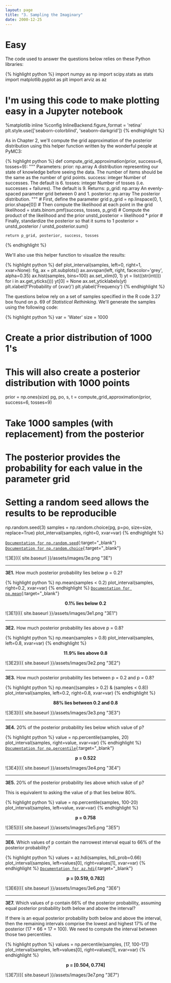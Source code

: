 ```yaml
---
layout: page
title: "3. Sampling the Imaginary"
date: 2000-12-25
---
```


# Easy

The code used to answer the questions below relies on these Python libraries:

{% highlight python %}
import numpy as np
import scipy.stats as stats
import matplotlib.pyplot as plt
import arviz as az

# I'm using this code to make plotting easy in a Jupyter notebook
%matplotlib inline
%config InlineBackend.figure_format = 'retina'
plt.style.use(['seaborn-colorblind', 'seaborn-darkgrid'])
{% endhighlight %}

As in Chapter 2, we'll compute the grid approximation of the posterior distribution using this helper function written by the wonderful people at PyMC3:

{% highlight python %}
def compute_grid_approximation(prior, success=6, tosses=9):
    """
    Parameters:
        prior: np.array
            A distribution representing our state of knowledge
            before seeing the data. The number of items
            should be the same as the number of grid points.
        success: integer
            Number of successes.
            The default is 6.
        tosses: integer
            Number of tosses (i.e. successes + failures).
            The default is 9.
    Returns: 
        p_grid: np.array
            An evenly-spaced parameter grid between 0 and 1.
        posterior: np.array
            The posterior distribution.
    """
    # First, define the parameter grid
    p_grid = np.linspace(0, 1, prior.shape[0])
    # Then compute the likelihood at each point in the grid
    likelihood = stats.binom.pmf(success, tosses, p_grid)
    # Compute the product of the likelihood and the prior
    unstd_posterior = likelihood * prior
    # Finally, standardize the posterior so that it sums to 1
    posterior = unstd_posterior / unstd_posterior.sum()

    return p_grid, posterior, success, tosses
{% endhighlight %}

We'll also use this helper function to visualize the results:

{% highlight python %}
def plot_interval(samples, left=0, right=1, xvar=None):
    fig, ax = plt.subplots()
    ax.axvspan(left, right, facecolor='grey', alpha=0.35)
    ax.hist(samples, bins=100)
    ax.set_xlim(0, 1)
    yt = list((str(int(i)) for i in ax.get_yticks()))
    yt[0] = None
    ax.set_yticklabels(yt)
    plt.xlabel(f'Probability of {xvar}')
    plt.ylabel('Frequency')
{% endhighlight %}

The questions below rely on a set of samples specified in the R code 3.27 box found on p. 69 of _Statistical Rethinking_. We'll generate the samples using the following code:

{% highlight python %}
var = 'Water'
size = 1000
# Create a prior distribution of 1000 1's
# This will also create a posterior distribution with 1000 points
prior = np.ones(size)
pg, po, s, t = compute_grid_approximation(prior, success=6, tosses=9)
# Take 1000 samples (with replacement) from the posterior
# The posterior provides the probability for each value in the parameter grid
# Setting a random seed allows the results to be reproducible
np.random.seed(3)
samples = np.random.choice(pg, p=po, size=size, replace=True)
plot_interval(samples, right=0, xvar=var)
{% endhighlight %}

[`Documentation for np.random.seed`](https://numpy.org/doc/stable/reference/random/generated/numpy.random.seed.html){:target="_blank"}
<br>
[`Documentation for np.random.choice`](https://numpy.org/doc/stable/reference/random/generated/numpy.random.choice.html){:target="_blank"}

![3E]({{ site.baseurl }}/assets/images/3e.png "3E")

<hr>

**3E1.** How much posterior probability lies below p = 0.2?

{% highlight python %}
np.mean(samples < 0.2)
plot_interval(samples, right=0.2, xvar=var)
{% endhighlight %}
[`Documentation for np.mean`](https://numpy.org/doc/stable/reference/generated/numpy.mean.html){:target="_blank"}

**<center>0.1% lies below 0.2</center>**

![3E1]({{ site.baseurl }}/assets/images/3e1.png "3E1")

<hr>

**3E2.** How much posterior probability lies above p = 0.8?

{% highlight python %}
np.mean(samples > 0.8)
plot_interval(samples, left=0.8, xvar=var)
{% endhighlight %}

**<center>11.9% lies above 0.8</center>**

![3E2]({{ site.baseurl }}/assets/images/3e2.png "3E2")

<hr>

**3E3.** How much posterior probability lies between p = 0.2 and p = 0.8?

{% highlight python %}
np.mean((samples > 0.2) & (samples < 0.8))
plot_interval(samples, left=0.2, right=0.8, xvar=var)
{% endhighlight %}

**<center>88% lies between 0.2 and 0.8</center>**

![3E3]({{ site.baseurl }}/assets/images/3e3.png "3E3")

<hr>

**3E4.** 20% of the posterior probability lies below which value of p?

{% highlight python %}
value = np.percentile(samples, 20)
plot_interval(samples, right=value, xvar=var)
{% endhighlight %}
[`Documentation for np.percentile`](https://numpy.org/doc/stable/reference/generated/numpy.percentile.html){:target="_blank"}

**<center>p = 0.522</center>**

![3E4]({{ site.baseurl }}/assets/images/3e4.png "3E4")

<hr>

**3E5.** 20% of the posterior probability lies above which value of p?

This is equivalent to asking the value of p that lies below 80%.

{% highlight python %}
value = np.percentile(samples, 100-20)
plot_interval(samples, left=value, xvar=var)
{% endhighlight %}

**<center>p = 0.758</center>**

![3E5]({{ site.baseurl }}/assets/images/3e5.png "3E5")

<hr>

**3E6.** Which values of p contain the narrowest interval equal to 66% of the posterior probability?

{% highlight python %}
values = az.hdi(samples, hdi_prob=0.66)
plot_interval(samples, left=values[0], right=values[1], xvar=var)
{% endhighlight %}
[`Documentation for az.hdi`](https://arviz-devs.github.io/arviz/generated/arviz.hdi.html){:target="_blank"}

**<center>p = [0.519, 0.782]</center>**

![3E6]({{ site.baseurl }}/assets/images/3e6.png "3E6")

<hr>

**3E7.** Which values of p contain 66% of the posterior probability, assuming equal posterior probability both below and above the interval?

If there is an equal posterior probability both below and above the interval, then the remaining intervals comprise the lowest and highest 17% of the posterior (17 + 66 + 17 = 100). We need to compute the interval between those two percentiles.

{% highlight python %}
values = np.percentile(samples, [17, 100-17])
plot_interval(samples, left=values[0], right=values[1], xvar=var)
{% endhighlight %}

**<center>p = [0.504, 0.774]</center>**

![3E7]({{ site.baseurl }}/assets/images/3e7.png "3E7")